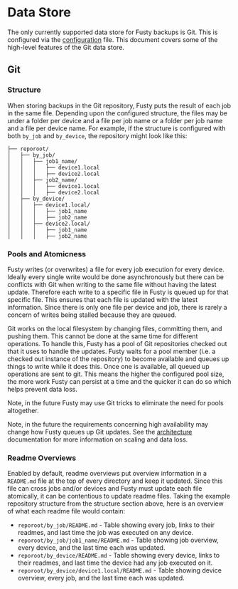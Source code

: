 # Data Store

The only currently supported data store for Fusty backups is Git. This is configured via the
[configuration](configuration.md) file. This document covers some of the high-level features of the Git data store.

## Git

### Structure

When storing backups in the Git repository, Fusty puts the result of each job in the same file. Depending upon the
configured structure, the files may be under a folder per device and a file per job name or a folder per job name and a
file per device name. For example, if the structure is configured with both `by_job` and `by_device`, the repository
might look like this:

```
├── reporoot/
│   ├── by_job/
│   │   ├── job1_name/
│   │   │   ├── device1.local
│   │   │   ├── device2.local
│   │   ├── job2_name/
│   │   │   ├── device1.local
│   │   │   ├── device2.local
│   ├── by_device/
│   │   ├── device1.local/
│   │   │   ├── job1_name
│   │   │   ├── job2_name
│   │   ├── device2.local/
│   │   │   ├── job1_name
│   │   │   ├── job2_name
```

### Pools and Atomicness

Fusty writes (or overwrites) a file for every job execution for every device. Ideally every single write would be done
asynchronously but there can be conflicts with Git when writing to the same file without having the latest update.
Therefore each write to a specific file in Fusty is queued up for that specific file. This ensures that each file is
updated with the latest information. Since there is only one file per device and job, there is rarely a concern of
writes being stalled because they are queued.

Git works on the local filesystem by changing files, committing them, and pushing them. This cannot be done at the same
time for different operations. To handle this, Fusty has a pool of Git repositories checked out that it uses to handle
the updates. Fusty waits for a pool member (i.e. a checked out instance of the repository) to become available and
queues up things to write while it does this. Once one is available, all queued up operations are sent to git. This
means the higher the configured pool size, the more work Fusty can persist at a time and the quicker it can do so
which helps prevent data loss.

Note, in the future Fusty may use Git tricks to eliminate the need for pools altogether.

Note, in the future the requirements concerning high availability may change how Fusty queues up Git updates. See the
[architecture](architecture) documentation for more information on scaling and data loss.

### Readme Overviews

Enabled by default, readme overviews put overview information in a `README.md` file at the top of every directory and
keep it updated. Since this file can cross jobs and/or devices and Fusty must update each file atomically, it can be
contentious to update readme files. Taking the example repository structure from the structure section above, here is an
overview of what each readme file would contain:

* `reporoot/by_job/README.md` - Table showing every job, links to their readmes, and last time the job was executed on
  any device.
* `reporoot/by_job/job1_name/README.md` - Table showing job overview, every device, and the last time each was updated.
* `reporoot/by_device/README.md` - Table showing every device, links to their readmes, and last time the device had any
  job executed on it.
* `reporoot/by_device/device1.local/README.md` - Table showing device overview, every job, and the last time each was
  updated.